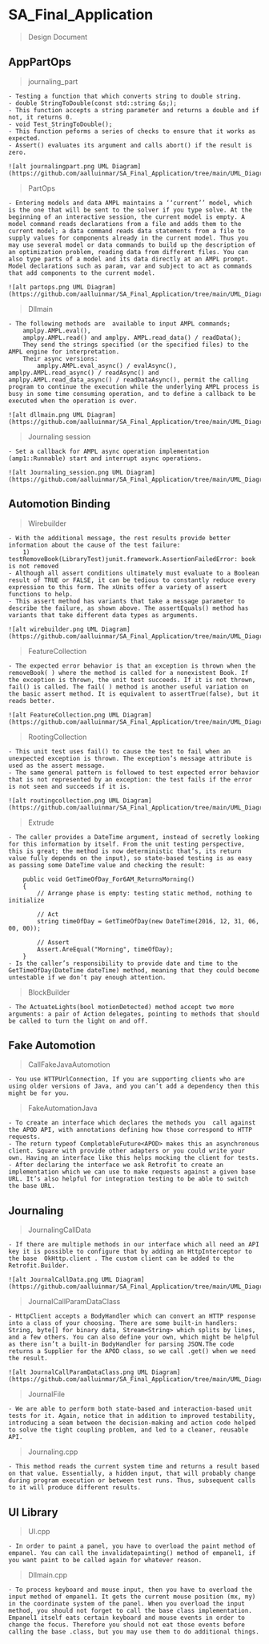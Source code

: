 # SA_Final_Application

> Design Document

## AppPartOps
    
> journaling_part

    - Testing a function that which converts string to double string.
    - double StringToDouble(const std::string &s;);
    - This function accepts a string parameter and returns a double and if not, it returns 0.
    - void Test_StringToDouble();
    - This function peforms a series of checks to ensure that it works as expected.
    - Assert() evaluates its argument and calls abort() if the result is zero.

    ![alt journalingpart.png UML Diagram](https://github.com/aalluinmar/SA_Final_Application/tree/main/UML_Diagrams/journalingpart.png)

> PartOps

    - Entering models and data AMPL maintains a ‘‘current’’ model, which is the one that will be sent to the solver if you type solve. At the beginning of an interactive session, the current model is empty. A model command reads declarations from a file and adds them to the current model; a data command reads data statements from a file to supply values for components already in the current model. Thus you may use several model or data commands to build up the description of an optimization problem, reading data from different files. You can also type parts of a model and its data directly at an AMPL prompt. Model declarations such as param, var and subject to act as commands that add components to the current model.

    ![alt partops.png UML Diagram](https://github.com/aalluinmar/SA_Final_Application/tree/main/UML_Diagrams/partops.png)

> Dllmain

    - The following methods are  available to input AMPL commands;
        amplpy.AMPL.eval(), 
        amplpy.AMPL.read() and amplpy. AMPL.read_data() / readData();
        They send the strings specified (or the specified files) to the AMPL engine for interpretation. 
        Their async versions: 
            amplpy.AMPL.eval_async() / evalAsync(), amplpy.AMPL.read_async() / readAsync() and amplpy.AMPL.read_data_async() / readDataAsync(), permit the calling program to continue the execution while the underlying AMPL process is busy in some time consuming operation, and to define a callback to be executed when the operation is over.
    
    ![alt dllmain.png UML Diagram](https://github.com/aalluinmar/SA_Final_Application/tree/main/UML_Diagrams/dllmain.png)
    
> Journaling session

    - Set a callback for AMPL async operation implementation (amp1::Runnable) start and interrupt async operations.

    ![alt Journaling_session.png UML Diagram](https://github.com/aalluinmar/SA_Final_Application/tree/main/UML_Diagrams/Journaling_session.png)

## Automotion Binding

> Wirebuilder

    - With the additional message, the rest results provide better information about the cause of the test failure:
        1) testRemoveBook(LibraryTest)junit.framework.AssertionFailedError: book is not removed
    - Although all assert conditions ultimately must evaluate to a Boolean result of TRUE or FALSE, it can be tedious to constantly reduce every expression to this form. The xUnits offer a variety of assert functions to help. 
    - This assert method has variants that take a message parameter to describe the failure, as shown above. The assertEquals() method has variants that take different data types as arguments.

    ![alt wirebuilder.png UML Diagram](https://github.com/aalluinmar/SA_Final_Application/tree/main/UML_Diagrams/wirebuilder.png)

 > FeatureCollection

    - The expected error behavior is that an exception is thrown when the removeBook( ) where the method is called for a nonexistent Book. If the exception is thrown, the unit test succeeds. If it is not thrown, fail() is called. The fail( ) method is another useful variation on the basic assert method. It is equivalent to assertTrue(false), but it reads better.

    ![alt FeatureCollection.png UML Diagram](https://github.com/aalluinmar/SA_Final_Application/tree/main/UML_Diagrams/FeatureCollection.png)
    
> RootingCollection

    - This unit test uses fail() to cause the test to fail when an unexpected exception is thrown. The exception’s message attribute is used as the assert message.
    - The same general pattern is followed to test expected error behavior that is not represented by an exception: the test fails if the error is not seen and succeeds if it is.

    ![alt routingcollection.png UML Diagram](https://github.com/aalluinmar/SA_Final_Application/tree/main/UML_Diagrams/routingcollection.png)

> Extrude

    - The caller provides a DateTime argument, instead of secretly looking for this information by itself. From the unit testing perspective, this is great; the method is now deterministic that’s, its return value fully depends on the input), so state-based testing is as easy as passing some DateTime value and checking the result:

        public void GetTimeOfDay_For6AM_ReturnsMorning()
        {
            // Arrange phase is empty: testing static method, nothing to initialize

            // Act
            string timeOfDay = GetTimeOfDay(new DateTime(2016, 12, 31, 06, 00, 00));

            // Assert
            Assert.AreEqual("Morning", timeOfDay);
        }
    - Is the caller’s responsibility to provide date and time to the GetTimeOfDay(DateTime dateTime) method, meaning that they could become untestable if we don’t pay enough attention.

> BlockBuilder

    - The ActuateLights(bool motionDetected) method accept two more arguments: a pair of Action delegates, pointing to methods that should be called to turn the light on and off.

## Fake Automotion

> CallFakeJavaAutomotion

    - You use HTTPUrlConnection, If you are supporting clients who are using older versions of Java, and you can’t add a dependency then this might be for you.

> FakeAutomationJava

    - To create an interface which declares the methods you  call against the APOD API, with annotations defining how those correspond to HTTP requests.
    - The return typeof CompletableFuture<APOD> makes this an asynchronous client. Square with provide other adapters or you could write your own. Having an interface like this helps mocking the client for tests.
    - After declaring the interface we ask Retrofit to create an implementation which we can use to make requests against a given base URL. It’s also helpful for integration testing to be able to switch the base URL.


## Journaling

> JournalingCallData

    - If there are multiple methods in our interface which all need an API key it is possible to configure that by adding an HttpInterceptor to the base  OkHttp.client . The custom client can be added to the Retrofit.Builder.

    ![alt JournalCallData.png UML Diagram](https://github.com/aalluinmar/SA_Final_Application/tree/main/UML_Diagrams/JournalCallData.png)

> JournalCallParamDataClass

    - HttpClient accepts a BodyHandler which can convert an HTTP response into a class of your choosing. There are some built-in handlers: String, byte[] for binary data, Stream<String> which splits by lines, and a few others. You can also define your own, which might be helpful as there isn’t a built-in BodyHandler for parsing JSON.The code returns a Supplier for the APOD class, so we call .get() when we need the result.

    ![alt JournalCallParamDataClass.png UML Diagram](https://github.com/aalluinmar/SA_Final_Application/tree/main/UML_Diagrams/JournalCallParamDataClass.png)

> JournalFile

    - We are able to perform both state-based and interaction-based unit tests for it. Again, notice that in addition to improved testability, introducing a seam between the decision-making and action code helped to solve the tight coupling problem, and led to a cleaner, reusable API.


> Journaling.cpp

    - This method reads the current system time and returns a result based on that value. Essentially, a hidden input, that will probably change during program execution or between test runs. Thus, subsequent calls to it will produce different results.

## UI Library

> UI.cpp

    - In order to paint a panel, you have to overload the paint method of empanel. You can call the invalidatepainting() method of empanel1, if you want paint to be called again for whatever reason.

> Dllmain.cpp

    - To process keyboard and mouse input, then you have to overload the input method of empanel1. It gets the current mouse position (mx, my) in the coordinate system of the panel. When you overload the input method, you should not forget to call the base class implementation. Empanel1 itself eats certain keyboard and mouse events in order to change the focus. Therefore you should not eat those events before calling the base .class, but you may use them to do additional things.
